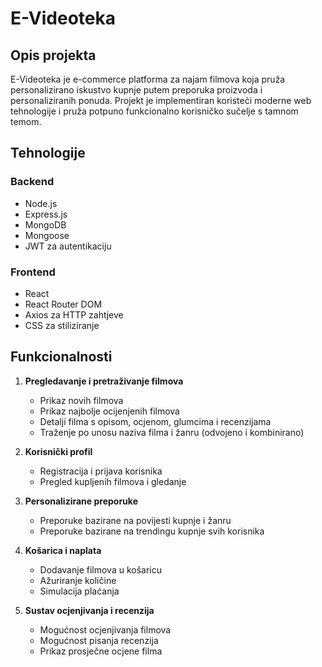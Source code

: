 # E-Videoteka

## Opis projekta

E-Videoteka je e-commerce platforma za najam filmova koja pruža personalizirano iskustvo kupnje putem preporuka proizvoda i personaliziranih ponuda. Projekt je implementiran koristeći moderne web tehnologije i pruža potpuno funkcionalno korisničko sučelje s tamnom temom.

## Tehnologije

### Backend
- Node.js
- Express.js
- MongoDB
- Mongoose
- JWT za autentikaciju

### Frontend
- React
- React Router DOM
- Axios za HTTP zahtjeve
- CSS za stiliziranje

## Funkcionalnosti

1. **Pregledavanje i pretraživanje filmova**
   - Prikaz novih filmova
   - Prikaz najbolje ocijenjenih filmova
   - Detalji filma s opisom, ocjenom, glumcima i recenzijama
   - Traženje po unosu naziva filma i žanru (odvojeno i kombinirano)

2. **Korisnički profil**
   - Registracija i prijava korisnika
   - Pregled kupljenih filmova i gledanje

3. **Personalizirane preporuke**
   - Preporuke bazirane na povijesti kupnje i žanru
   - Preporuke bazirane na trendingu kupnje svih korisnika

4. **Košarica i naplata**
   - Dodavanje filmova u košaricu
   - Ažuriranje količine
   - Simulacija plaćanja

5. **Sustav ocjenjivanja i recenzija**
   - Mogućnost ocjenjivanja filmova
   - Mogućnost pisanja recenzija
   - Prikaz prosječne ocjene filma
